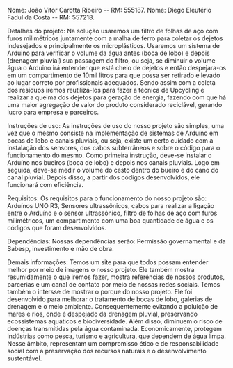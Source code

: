Nome: João Vitor Carotta Ribeiro -- RM: 555187.
Nome: Diego Eleutério Fadul da Costa -- RM: 557218.

Detalhes do projeto:
Na solução usaremos um filtro de folhas de aço com furos milimétricos juntamente com a malha de ferro para coletar os dejetos indesejados e principalmente os microplásticos. Usaremos um sistema de Arduino para verificar o volume da água antes (boca de lobo) e depois (drenagem pluvial) sua passagem do filtro, ou seja, se diminuir o volume água o Arduino irá entender que está cheio de dejetos e então despejara-os em um compartimento de 10mil litros para que possa ser retirado e levado ao lugar correto por profissionais adequados. Sendo assim com a coleta dos resíduos iremos reutilizá-los para fazer a técnica de Upcycling e realizar a queima dos dejetos para geração de energia, fazendo com que há uma maior agregação de valor do produto considerado reciclável, gerando lucro para empresa e parceiros.

Instruções de uso:
As instruções de uso do nosso projeto são simples, uma vez que o mesmo consiste na implementação de sistemas de Arduíno em bocas de lobo e canais pluviais, ou seja, existe um certo cuidado com a instalação dos sensores, dos cabos subterrâneos e sobre o código para o funcionamento do mesmo. Como primeira instrução, deve-se instalar o Arduíno nos bueiros (boca de lobo) e depois nos canais pluviais. Logo em seguida, deve-se medir o volume do cesto dentro do bueiro e do cano do canal pluvial. Depois disso, a partir dos códigos desenvolvidos, ele funcionará com eficiência.

Requisitos:
Os requisitos para o funcionamento do nosso projeto são: Arduínos UNO R3, Sensores ultrassônicos, cabos para realizar a ligação entre o Arduíno e o sensor ultrassônico, filtro de folhas de aço com furos milimétricos, um compartimento com uma boa quantidade de água e os códigos que foram desenvolvidos.

Dependências:
Nossas dependências serão: Permissão governamental e da Sabesp, investimento e mão de obra.

Demais informações:
Temos um site para que todos possam entender melhor por meio de imagens o nosso projeto. Ele também mostra resumidamente o que iremos fazer, mostra referências de nossos produtos, parcerias e um canal de contato por meio de nossas redes sociais. Temos também o intersse de mostrar o porque do nosso projeto. Ele foi desenvolvido para melhorar o tratamento de bocas de lobo, galerias de drenagem e o meio ambiente. Consequentemente evitando a poluição de mares e rios, onde é despejado da drenagem pluvial, preservando ecossistemas aquáticos e biodiversidade. Além disso, diminuem o risco de doenças transmitidas pela água contaminada. Economicamente, protegem indústrias como pesca, turismo e agricultura, que dependem de água limpa. Nesse âmbito, representam um compromisso ético e de responsabilidade social com a preservação dos recursos naturais e o desenvolvimento sustentável.
